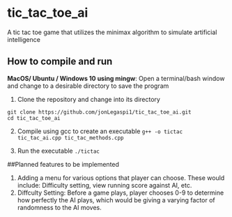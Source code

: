 # tic_tac_toe_ai
A tic tac toe game that utilizes the minimax algorithm to simulate artificial intelligence

## How to compile and run

**MacOS/ Ubuntu / Windows 10 using mingw**: 
Open a terminal/bash window and change to a desirable directory to save the program

1. Clone the repository and change into its directory
```
git clone https://github.com/jonLegaspi1/tic_tac_toe_ai.git
cd tic_tac_toe_ai
```


2. Compile using gcc to create an executable
`g++ -o tictac tic_tac_ai.cpp tic_tac_methods.cpp`

3. Run the executable
`./tictac`

##Planned features to be implemented
1. Adding a menu for various options that player can choose. These would include: Difficulty setting, view running score against AI, etc.
2. Diffculty Setting: Before a game plays, player chooses 0-9 to determine how perfectly the AI plays, which would be giving a varying factor of randomness to the AI moves.
